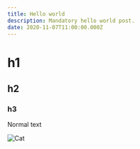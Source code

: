 ```yaml
---
title: Hello world
description: Mandatory hello world post.
date: 2020-11-07T11:00:00.000Z
---
```


# h1

## h2

### h3

Normal text

![Cat](cat.jpg)
